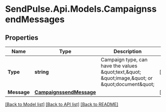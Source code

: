 # SendPulse.Api.Models.CampaignssendMessages
## Properties

Name | Type | Description | Notes
------------ | ------------- | ------------- | -------------
**Type** | **string** | Campaign type, can have the values \&quot;text,\&quot; \&quot;image,\&quot; or \&quot;document\&quot; | [optional] 
**Message** | [**CampaignssendMessage**](CampaignssendMessage.md) |  | [optional] 

[[Back to Model list]](../README.md#documentation-for-models) [[Back to API list]](../README.md#documentation-for-api-endpoints) [[Back to README]](../README.md)

